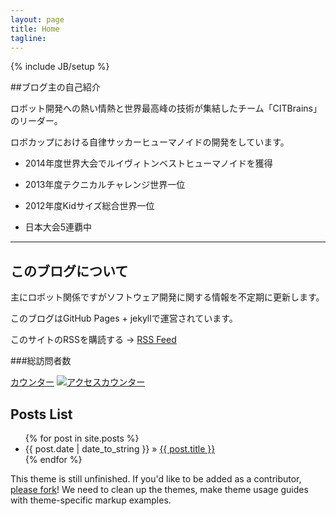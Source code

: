 ```yaml
---
layout: page
title: Home
tagline:
---
```

{% include JB/setup %}

##ブログ主の自己紹介

ロボット開発への熱い情熱と世界最高峰の技術が集結したチーム「CITBrains」のリーダー。

ロボカップにおける自律サッカーヒューマノイドの開発をしています。

 * 2014年度世界大会でルイヴィトンベストヒューマノイドを獲得

 * 2013年度テクニカルチャレンジ世界一位

 * 2012年度Kidサイズ総合世界一位

 * 日本大会5連覇中

<script src="//platform.linkedin.com/in.js" type="text/javascript"></script>
<script type="IN/MemberProfile" data-id="http://www.linkedin.com/in/daikimaekawa" data-format="inline" data-related="false"></script>

**********

## このブログについて

主にロボット関係ですがソフトウェア開発に関する情報を不定期に更新します。

このブログはGitHub Pages + jekyllで運営されています。

このサイトのRSSを購読する -> [RSS Feed](http://daikimaekawa.github.io/rss.xml "RSS Feed")

###総訪問者数

<script language="Javascript">
document.write('<a href="http://www.f-counter.jp/k2/65/17/1386490417/"></a>');</script><noscript>
<a href=http://qhg.f-counter.com/>カウンター</a></noscript>
<a href=http://www.free-counter.jp/>
<img src="http://www.f-counter.net/j/17/1386490417/" alt="アクセスカウンター" border="0"></a>

## Posts List

<ul class="posts">
  {% for post in site.posts %}
    <li><span>{{ post.date | date_to_string }}</span> &raquo; <a href="{{ BASE_PATH }}{{ post.url }}">{{ post.title }}</a></li>
  {% endfor %}
</ul>

This theme is still unfinished. If you'd like to be added as a contributor, [please fork](http://github.com/plusjade/jekyll-bootstrap)!
We need to clean up the themes, make theme usage guides with theme-specific markup examples.

